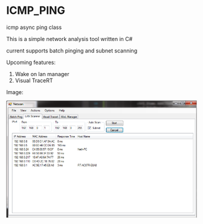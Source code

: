# ICMP_PING
icmp async ping class

This is a simple network analysis tool written in C#

current supports batch pinging and subnet scanning

Upcoming features: 
1. Wake on lan manager
2. Visual TraceRT

Image:
<p align="center">
  <img src="https://github.com/Netharion/ICMP_PING/blob/master/netscan.png" width="600"/>  
</p>

